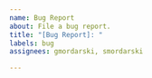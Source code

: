 ```yaml
---
name: Bug Report
about: File a bug report.
title: "[Bug Report]: "
labels: bug
assignees: gmordarski, smordarski

---
```



